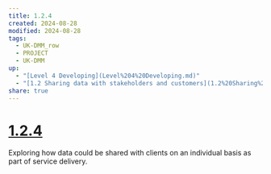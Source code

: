 ```yaml
---
title: 1.2.4
created: 2024-08-28
modified: 2024-08-28
tags:
  - UK-DMM_row
  - PROJECT
  - UK-DMM
up:
  - "[Level 4 Developing](Level%204%20Developing.md)"
  - "[1.2 Sharing data with stakeholders and customers](1.2%20Sharing%20data%20with%20stakeholders%20and%20customers.md)"
share: true
---
```

# [1.2.4](1.2.4.md)

Exploring how data could be shared with clients on an individual basis as part of service delivery.
